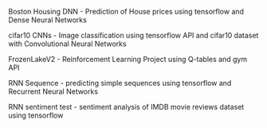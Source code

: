 Boston Housing DNN - Prediction of House prices using tensorflow and Dense Neural Networks

cifar10 CNNs - Image classification using tensorflow API and cifar10 dataset with Convolutional Neural Networks

FrozenLakeV2 - Reinforcement Learning Project using Q-tables and gym API

RNN Sequence - predicting simple sequences using tensorflow and Recurrent Neural Networks

RNN sentiment test - sentiment analysis of IMDB movie reviews dataset using tensorflow 
